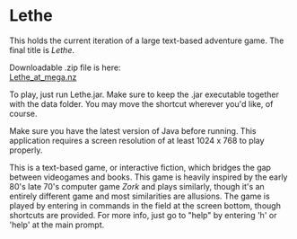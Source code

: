 # Lethe
This holds the current iteration of a large text-based adventure game.
The final title is <i>Lethe</i>.

Downloadable .zip file is here:
<a href="https://mega.nz/#!jBhzmZ5C!foa6OZXuWj3VyIhpnUg2cTFCCwM-YYtZ-7rXin1igZw"><br>Lethe_at_mega.nz</a>

To play, just run Lethe.jar.
Make sure to keep the .jar executable together with the data folder. 
You may move the shortcut wherever you'd like, of course.

Make sure you have the latest version of Java before running.
This application requires a screen resolution of at least 1024 x 768 to play properly.

This is a text-based game, or interactive fiction, which bridges the
gap between videogames and books. This game is heavily inspired by
the early 80's late 70's computer game <i>Zork</i> and plays similarly,
though it's an entirely different game and most similarities are
allusions. The game is played by entering in commands in the field at
the screen bottom, though shortcuts are provided. For more info, 
just go to "help" by entering 'h' or 'help' at the main prompt.



